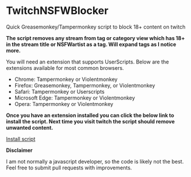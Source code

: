 # TwitchNSFWBlocker
Quick Greasemonkey/Tampermonkey script to block 18+ content on twitch

**The script removes any stream from tag or category view which has 18+ in the stream title or NSFWartist as a tag. Will expand tags as I notice more.**

You will need an extension that supports UserScripts. Below are the extensions available for most common browsers.

- Chrome: Tampermonkey or Violentmonkey
- Firefox: Greasemonkey, Tampermonkey, or Violentmonkey
- Safari: Tampermonkey or Userscripts
- Microsoft Edge: Tampermonkey or Violentmonkey
- Opera: Tampermonkey or Violentmonkey


**Once you have an extension installed you can click the below link to install the script. Next time you visit twitch the script should remove unwanted content.**

[Install script](https://github.com/sheenavt/TwitchNSFWBlocker/raw/main/TwitchNSFWBlocker.user.js)

**Disclaimer**

I am not normally a javascript developer, so the code is likely not the best. Feel free to submit pull requests with improvements.
